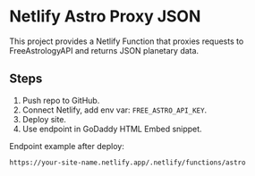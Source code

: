 # Netlify Astro Proxy JSON

This project provides a Netlify Function that proxies requests to FreeAstrologyAPI and returns JSON planetary data.

## Steps

1. Push repo to GitHub.
2. Connect Netlify, add env var: `FREE_ASTRO_API_KEY`.
3. Deploy site.
4. Use endpoint in GoDaddy HTML Embed snippet.

Endpoint example after deploy:
```
https://your-site-name.netlify.app/.netlify/functions/astro
```
